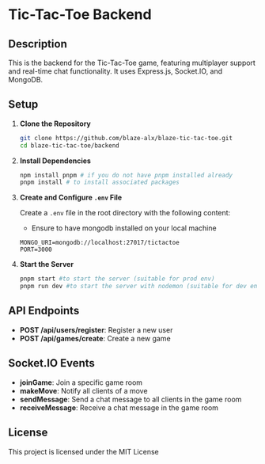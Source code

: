 # Tic-Tac-Toe Backend

## Description

This is the backend for the Tic-Tac-Toe game, featuring multiplayer support and real-time chat functionality. It uses Express.js, Socket.IO, and MongoDB.

## Setup

1. **Clone the Repository**

   ```bash
   git clone https://github.com/blaze-alx/blaze-tic-tac-toe.git
   cd blaze-tic-tac-toe/backend
   ```

2. **Install Dependencies**

   ```bash
   npm install pnpm # if you do not have pnpm installed already
   pnpm install # to install associated packages
   ```

3. **Create and Configure `.env` File**

   Create a `.env` file in the root directory with the following content:

   - Ensure to have mongodb installed on your local machine

   ```env
   MONGO_URI=mongodb://localhost:27017/tictactoe
   PORT=3000
   ```

4. **Start the Server**

   ```bash
   pnpm start #to start the server (suitable for prod env)
   pnpm run dev #to start the server with nodemon (suitable for dev env)
   ```

## API Endpoints

- **POST /api/users/register**: Register a new user
- **POST /api/games/create**: Create a new game

## Socket.IO Events

- **joinGame**: Join a specific game room
- **makeMove**: Notify all clients of a move
- **sendMessage**: Send a chat message to all clients in the game room
- **receiveMessage**: Receive a chat message in the game room

## License

This project is licensed under the MIT License
